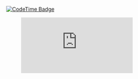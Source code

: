 [![CodeTime Badge](https://img.shields.io/endpoint?style=social&color=222&url=https%3A%2F%2Fapi.codetime.dev%2Fshield%3Fid%3D26432%26project%3D%26in=31536000000)](https://codetime.dev)

<figure><embed src="https://wakatime.com/share/@vansonleung/d5f102f7-d8ea-41a6-bb53-d3af43080264.svg"></embed></figure>
